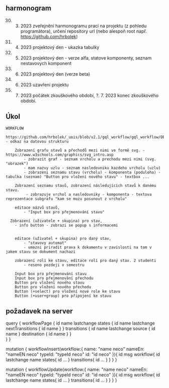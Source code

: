 ## harmonogram


30. 3. 2023 zveřejnění harmonogramu prací na projektu (z pohledu programátora), určení repository url (nebo alespoň root např. https://github.com/hrbolek)
17. 4. 2023 projektový den - ukazka tabulky
17. 5. 2023 projektový den - verze alfa, statove komponenty, seznam nestavovych komponent
19. 6. 2023 projektový den (verze beta)
22. 6. 2023 uzavření projektu
3. 7. 2023 počátek zkouškového období,
?. 7. 2023 konec zkouškového období. 


## Úkol

    WORKFLOW 
    	https://github.com/hrbolek/_uois/blob/v2.1/gql_workflow/gql_workflow/DBFeeder.py - odkaz na datovou strukturu
    	
    	Zobrazení grafu stavů a přechodů mezi nimi ve formě svg. - https://www.w3schools.com/graphics/svg_intro.asp
            - zobrazit graf - seznam vrcholu a prechodu mezi nimi (svg. "obrazek")
    		- mam nazvy uzlu - seznam nasledovniku kazdeho vrcholu (uzlu)
    		- zobrazeni seznamu stavu (vrcholu) - komponenta (poduloha) - tabulka (seznam) "Button pro vložení nového stavu" - textbox ...
    		
    	Zobrazení seznamu stavů, zobrazení následujících stavů k danému stavu.
    		 - zobrazuje vrchol a nasledovniky - komponenta - textova reprezentace subgrafu "kam se muzu posunout z vrcholu"
    		
    	editace názvů stavů, 
    		- "Input box pro přejmenování stavu"

      Zobrazení (uživatele + skupina) pro stav, 
        - info button - zobrazi se popup s informacemi
    	
      
    	editace (uživatel + skupina) pro daný stav,
    		- "stavovy automat"
    		- umozni priradit prava k dokumentu v zavislosti na tom v jakem stavu se dokument nachazi
    			
    	zobrazení rolí ke stavu, editace rolí pro daný stav. 2 studenti
        	- reseno pozdeji v semestru
        
        Input box pro přejmenování stavu
        Input box pro přejmenování přechodu
        Button pro vložení nového stavu
        Button pro vložení nového přechodu
        Button (+select) pro vložení nové role ke stavu
        Button (+user+group) pro připojení ke stavu



## požadavek na server

query {
  workflowPage {
    id
    name
    lastchange
    states {
      id
      name
      lastchange
      nextTransitions {
        id
        name
      }
    }
    transitions {
      id
      name
      lastchange
      source {
        id
        name
      }
      destination {
        id
        name
      }
    }   
  }
}



mutation {
  workflowInsert(workflow:{
    name: "name neco"
    nameEn: "nameEN neco"
    typeId: "typeId neco"
    id: "id neco"
  }){
    id
    msg
    workflow{
      id
      lastchange
      name
      states{
        id
        ...
      }
      transitions{
        id
        ...
      }
    }
  }
}


mutation {
  workflowUpdate(workflow:{
    name: "name neco"
    nameEn: "nameEN neco"
    typeId: "typeId neco"
    id: "id neco"
  }){
    id
    msg
    workflow{
      id
      lastchange
      name
      states{
        id
        ...
      }
      transitions{
        id
        ...
      }
    }
  }
}
